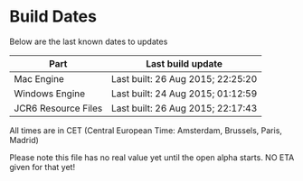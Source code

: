 # Build Dates

Below are the last known dates to updates

Part | Last build update
-----|-----
Mac Engine | Last built: 26 Aug 2015; 22:25:20
Windows Engine | Last built: 24 Aug 2015; 01:12:59
JCR6 Resource Files | Last built: 26 Aug 2015; 22:17:43
All times are in CET (Central European Time: Amsterdam, Brussels, Paris, Madrid)


Please note this file has no real value yet until the open alpha starts. NO ETA given for that yet!
